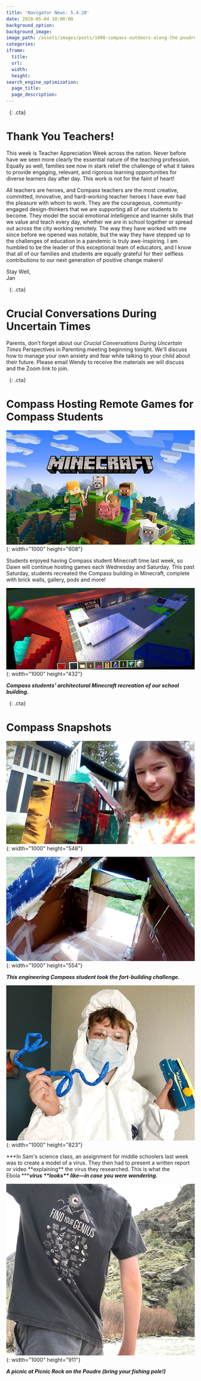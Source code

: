 ```yaml
---
title: 'Navigator News: 5.4.20'
date: 2020-05-04 10:00:00
background_option:
background_image:
image_path: /assets/images/posts/1600-compass-outdoors-along-the-poudre-river.jpg
categories:
iframe:
  title:
  url:
  width:
  height:
search_engine_optimization:
  page_title:
  page_description:
---
```


&nbsp;
{: .cta}

# Thank You Teachers\!

This week is Teacher Appreciation Week across the nation. Never before have we seen more clearly the essential nature of the teaching profession. Equally as well, families see now in stark relief the challenge of what it takes to provide engaging, relevant, and rigorous learning opportunities for diverse learners day after day. This work is not for the faint of heart\!

All teachers are heroes, and Compass teachers are the most creative, committed, innovative, and hard-working teacher heroes I have ever had the pleasure with whom to work. They are the courageous, community-engaged design-thinkers that we are supporting all of our students to become. They model the social emotional intelligence and learner skills that we value and teach every day, whether we are in school together or spread out across the city working remotely. The way they have worked with me since before we opened was notable, but the way they have stepped up to the challenges of education in a pandemic is truly awe-inspiring. I am humbled to be the leader of this exceptional team of educators, and I know that all of our families and students are equally grateful for their selfless contributions to our next generation of positive change makers\!

Stay Well,<br>Jan

&nbsp;
{: .cta}

# Crucial Conversations During Uncertain Times

Parents, don’t forget about our&nbsp;*Crucial Conversations During Uncertain Times*&nbsp;Perspectives in Parenting meeting beginning tonight. We'll discuss how to manage your own anxiety and fear while talking to your child about their future. Please email Wendy to receive the materials we will discuss and the Zoom link to join.

&nbsp;
{: .cta}

# Compass Hosting Remote Games for Compass Students

![](/assets/images/screen-shot-2020-05-02-at-11-41-45-am.jpg){: width="1000" height="608"}

Students enjoyed having Compass student Minecraft time last week, so Dawn will continue hosting games each Wednesday and Saturday. This past Saturday, students recreated the Compass building in Minecraft, complete with brick walls, gallery, pods and more\!&nbsp;

![](/assets/images/img-9191.jpg){: width="1000" height="432"}

***Compass students' architectural Minecraft recreation of our school building.&nbsp;***

&nbsp;
{: .cta}

# Compass Snapshots

![](/assets/images/lilyc-boxfort1---lily.jpg){: width="1000" height="548"}

![](/assets/images/lilyc-boxfort2---lily.jpg){: width="1000" height="554"}

***This engineering Compass student took the fort-building challenge.***

![](/assets/images/12effb9b-2536-4dc4-9bf8-25f7a93c41b5---alexa-croft.jpg){: width="1000" height="823"}

***In Sam's science class, an assignment for middle schoolers last week was to create a model of a virus. They then had to present a written report or video \*\*explaining\*\* the virus they researched. This is what the Ebola&nbsp;******virus \*\*looks\*\* like—in case you were wondering.***

![](/assets/images/37285246-c9ba-46ce-9d61-49d8dbb5a687---alexa-croft.jpg){: width="1000" height="911"}

***A picnic at Picnic Rock on the Poudre (bring your fishing pole\!)***